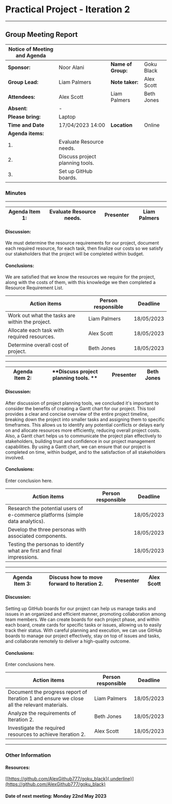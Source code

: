 # Practical Project - Iteration 2
---

## Group Meeting Report

| Notice of Meeting and Agenda |                     |                       |                   |
|------------------------------|---------------------|-----------------------|-------------------|
| **Sponsor:**                 |     Noor Alani      | **Name of Group:**    |     Goku Black    |
| **Group Lead:**              |     Liam Palmers    | **Note taker:**       |     Alex Scott    |
| **Attendees:**               | Alex Scott          | Liam Palmers          | Beth Jones        |
| **Absent:**                  | -                   |                       |                   |
| **Please bring:**            | Laptop              |                       |                   |
| **Time and Date**            | 17/04/2023 14:00    | **Location**          | Online            |
| **Agenda items:**            |                     |                       |                   |
| 1.                           |Evaluate Resource needs.     |               |                   |
| 2.                           |Discuss project planning tools.    |         |                   |
| 3.                           |Set up GitHub boards.|                       |                   |

### Minutes
---

| Agenda Item 1:|**Evaluate Resource needs.**|Presenter|**Liam Palmers**|
|---------------|------------------------|---------|----------------| 


#### Discussion:
We must determine the resource requirements for our project, document each required resource, for each task, then finalize our costs so we satisfy our stakeholders that the project will be completed within budget.

#### Conclusions:
We are satisfied that we know the resources we require for the project, along with the costs of them, with this knowledge we then completed a Resource Requirement List.


|     Action items                   | Person responsible | Deadline   |
|------------------------------------|--------------------|------------|
| Work out what the tasks are within the project.| Liam Palmers | 18/05/2023 |
| Allocate each task with required resources.    | Alex Scott   | 18/05/2023 |
| Determine overall cost of project.             |Beth Jones    | 18/05/2023 |

---

| Agenda Item 2:|**Discuss project planning tools. **|Presenter|**Beth Jones**|
|---------------|------------------------|---------|--------------| 


#### Discussion:

After discussion of project planning tools, we concluded it's important to consider the benefits of creating a Gantt chart for our project. This tool provides a clear and concise overview of the entire project timeline, breaking down the project into smaller tasks and assigning them to specific timeframes. This allows us to identify any potential conflicts or delays early on and allocate resources more efficiently, reducing overall project costs. Also, a Gantt chart helps us to communicate the project plan effectively to stakeholders, building trust and confidence in our project management capabilities. By using a Gantt chart, we can ensure that our project is completed on time, within budget, and to the satisfaction of all stakeholders involved.

#### Conclusions:

Enter conclusion here.

|     Action items                   | Person responsible  | Deadline   |
|------------------------------------|---------------------|------------|
| Research the potential users of e-commerce platforms (simple data analytics). |   | 18/05/2023 |
| Develop the three personas with associated components.                        |   | 18/05/2023 |
| Testing the personas to identify what are first and final impressions.        |   | 18/05/2023 |

---

| Agenda Item 3:|**Discuss how to move forward to Iteration 2.**|Presenter|**Alex Scott**|
|---------------|------------------------------|---------|--------------| 

#### Discussion:
Setting up GitHub boards for our project can help us manage tasks and issues in an organized and efficient manner, promoting collaboration among team members. We can create boards for each project phase, and within each board, create cards for specific tasks or issues, allowing us to easily track their status. With careful planning and execution, we can use GitHub boards to manage our project effectively, stay on top of issues and tasks, and collaborate remotely to deliver a high-quality outcome.  

#### Conclusions:
Enter conclusions here.

| Action items                                                       | Person responsible |  Deadline  |
|----------------------------------------------------------------------------|------------|------------|
| Document the progress report of Iteration 1 and ensure we close all the relevant materials.|Liam Palmers | 18/05/2023 |
| Analyze the requirements of Iteration 2.  | Beth Jones | 18/05/2023 |
| Investigate the required resources to achieve Iteration 2. | Alex Scott | 18/05/2023 |

---

### Other Information

#### Resources:

[[https://github.com/AlexGithub777/goku_black]{.underline}](https://github.com/AlexGithub777/goku_black)


#### Date of next meeting: Monday 22nd May 2023